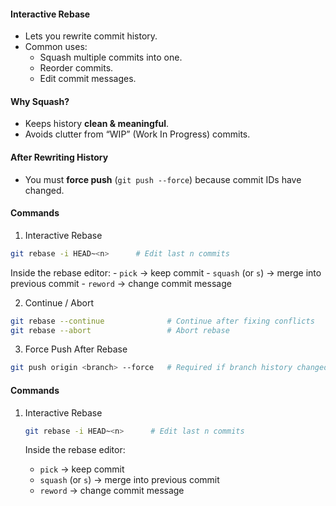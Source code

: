 #### Interactive Rebase
- Lets you rewrite commit history.
- Common uses:
    - Squash multiple commits into one.
    - Reorder commits.
    - Edit commit messages.
#### Why Squash?
- Keeps history **clean & meaningful**.
- Avoids clutter from “WIP” (Work In Progress) commits.
#### After Rewriting History
- You must **force push** (`git push --force`) because commit IDs have changed.
#### Commands
1. Interactive Rebase

  ```bash
  git rebase -i HEAD~<n>      # Edit last n commits
  ```

   Inside the rebase editor:
	- `pick` → keep commit
	- `squash` (or `s`) → merge into previous commit
	- `reword` → change commit message

2. Continue / Abort
```bash
git rebase --continue              # Continue after fixing conflicts
git rebase --abort                 # Abort rebase
```
3. Force Push After Rebase
```bash
git push origin <branch> --force   # Required if branch history changed
```



#### Commands

1. Interactive Rebase

    ```bash
    git rebase -i HEAD~<n>      # Edit last n commits
    ```

    Inside the rebase editor:

    - `pick` → keep commit  
    - `squash` (or `s`) → merge into previous commit  
    - `reword` → change commit message

